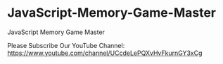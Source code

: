 # JavaScript-Memory-Game-Master
JavaScript Memory Game Master

Please Subscribe Our YouTube Channel:
https://www.youtube.com/channel/UCcdeLePQXvHvFkurnGY3xCg

